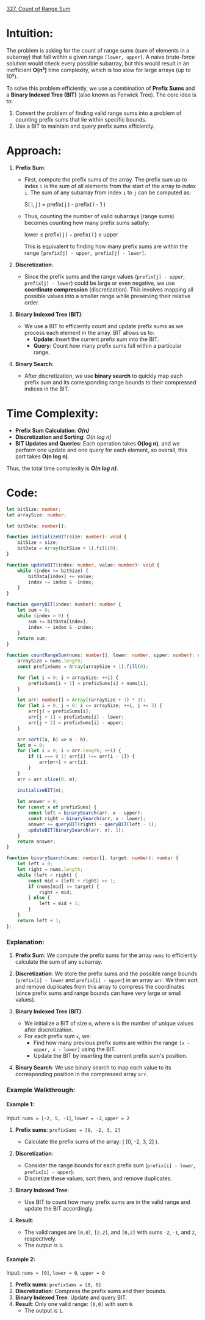 [327. Count of Range Sum](https://leetcode.com/problems/count-of-range-sum/)

# Intuition:

The problem is asking for the count of range sums (sum of elements in a subarray) that fall within a given range `[lower, upper]`. A naive brute-force solution would check every possible subarray, but this would result in an inefficient **O(n²)** time complexity, which is too slow for large arrays (up to 10⁵).

To solve this problem efficiently, we use a combination of **Prefix Sums** and a **Binary Indexed Tree (BIT)** (also known as Fenwick Tree). The core idea is to:
1. Convert the problem of finding valid range sums into a problem of counting prefix sums that lie within specific bounds.
2. Use a BIT to maintain and query prefix sums efficiently.

# Approach:

1. **Prefix Sum**:
   - First, compute the prefix sums of the array. The prefix sum up to index `i` is the sum of all elements from the start of the array to index `i`. The sum of any subarray from index `i` to `j` can be computed as:
	   
	   S( i, j ) = prefix( j ) - prefix( i - 1 )

   - Thus, counting the number of valid subarrays (range sums) becomes counting how many prefix sums satisfy:
	   
	   lower ≤ prefix( j ) − prefix( i ) ≤ upper
     
     This is equivalent to finding how many prefix sums are within the range `[prefix[j] - upper, prefix[j] - lower]`.

2. **Discretization**:
   - Since the prefix sums and the range values (`prefix[j] - upper`, `prefix[j] - lower`) could be large or even negative, we use **coordinate compression** (discretization). This involves mapping all possible values into a smaller range while preserving their relative order.

3. **Binary Indexed Tree (BIT)**:
   - We use a BIT to efficiently count and update prefix sums as we process each element in the array. BIT allows us to:
     - **Update**: Insert the current prefix sum into the BIT.
     - **Query**: Count how many prefix sums fall within a particular range.

4. **Binary Search**:
   - After discretization, we use **binary search** to quickly map each prefix sum and its corresponding range bounds to their compressed indices in the BIT.

# Time Complexity:

- **Prefix Sum Calculation**: ***O(n)***
- **Discretization and Sorting**: *O(n log n)*
- **BIT Updates and Queries**: Each operation takes **O(log n)**, and we perform one update and one query for each element, so overall, this part takes **O(n log n)**.

Thus, the total time complexity is ***O(n log n)***.

# Code:

```typescript
let bitSize: number;
let arraySize: number;

let bitData: number[];

function initializeBIT(size: number): void {
    bitSize = size;
    bitData = Array(bitSize + 1).fill(0);
}

function updateBIT(index: number, value: number): void {
    while (index <= bitSize) {
        bitData[index] += value;
        index += index & -index;
    }
}

function queryBIT(index: number): number {
    let sum = 0;
    while (index > 0) {
        sum += bitData[index];
        index -= index & -index;
    }
    return sum;
}

function countRangeSum(nums: number[], lower: number, upper: number): number {
    arraySize = nums.length;
    const prefixSums = Array(arraySize + 1).fill(0);

    for (let i = 0; i < arraySize; ++i) {
        prefixSums[i + 1] = prefixSums[i] + nums[i];
    }

    let arr: number[] = Array((arraySize + 1) * 3);
    for (let i = 0, j = 0; i <= arraySize; ++i, j += 3) {
        arr[j] = prefixSums[i];
        arr[j + 1] = prefixSums[i] - lower;
        arr[j + 2] = prefixSums[i] - upper;
    }

    arr.sort((a, b) => a - b);
    let m = 0;
    for (let i = 0; i < arr.length; ++i) {
        if (i === 0 || arr[i] !== arr[i - 1]) {
            arr[m++] = arr[i];
        }
    }
    arr = arr.slice(0, m);

    initializeBIT(m);
  
    let answer = 0;
    for (const x of prefixSums) {
        const left = binarySearch(arr, x - upper);
        const right = binarySearch(arr, x - lower);
        answer += queryBIT(right) - queryBIT(left - 1);
        updateBIT(binarySearch(arr, x), 1);
    }
    return answer;
}

function binarySearch(nums: number[], target: number): number {
    let left = 0;
    let right = nums.length;
    while (left < right) {
        const mid = (left + right) >> 1;
        if (nums[mid] >= target) {
            right = mid;
        } else {
            left = mid + 1;
        }
    }
    return left + 1;
};

```

### Explanation:

1. **Prefix Sum**: We compute the prefix sums for the array `nums` to efficiently calculate the sum of any subarray.
   
2. **Discretization**: We store the prefix sums and the possible range bounds (`prefix[i] - lower` and `prefix[i] - upper`) in an array `arr`. We then sort and remove duplicates from this array to compress the coordinates (since prefix sums and range bounds can have very large or small values).

3. **Binary Indexed Tree (BIT)**:
   - We initialize a BIT of size `m`, where `m` is the number of unique values after discretization.
   - For each prefix sum `x`, we:
     - Find how many previous prefix sums are within the range `[x - upper, x - lower]` using the BIT.
     - Update the BIT by inserting the current prefix sum's position.

4. **Binary Search**: We use binary search to map each value to its corresponding position in the compressed array `arr`.

### Example Walkthrough:

#### Example 1:
Input: `nums = [-2, 5, -1]`, `lower = -2`, `upper = 2`

1. **Prefix sums**: `prefixSums = [0, -2, 3, 2]`
   - Calculate the prefix sums of the array: \( [0, -2, 3, 2] \).

2. **Discretization**:
   - Consider the range bounds for each prefix sum (`prefix[i] - lower`, `prefix[i] - upper`).
   - Discretize these values, sort them, and remove duplicates.

3. **Binary Indexed Tree**:
   - Use BIT to count how many prefix sums are in the valid range and update the BIT accordingly.

4. **Result**:
   - The valid ranges are `[0,0]`, `[2,2]`, and `[0,2]` with sums `-2`, `-1`, and `2`, respectively.
   - The output is `3`.

#### Example 2:
Input: `nums = [0]`, `lower = 0`, `upper = 0`

1. **Prefix sums**: `prefixSums = [0, 0]`
2. **Discretization**: Compress the prefix sums and their bounds.
3. **Binary Indexed Tree**: Update and query BIT.
4. **Result**: Only one valid range: `[0,0]` with sum `0`.
   - The output is `1`.
